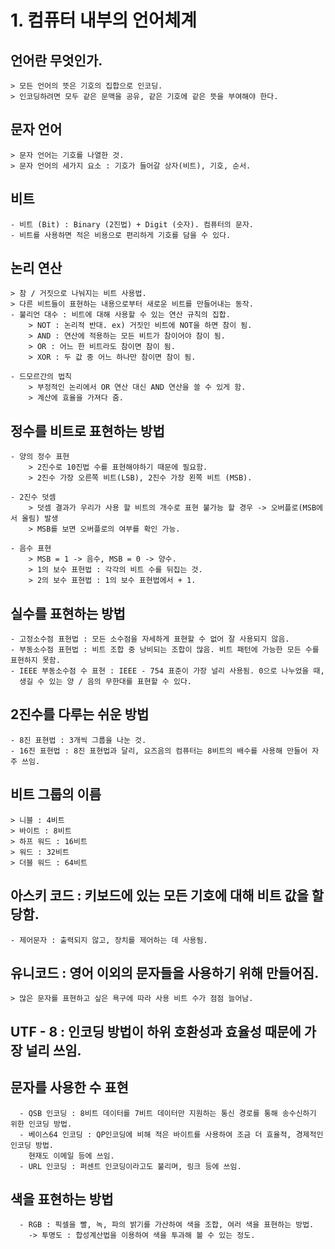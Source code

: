 # 1.  컴퓨터 내부의 언어체계

## 언어란 무엇인가.
    > 모든 언어의 뜻은 기호의 집합으로 인코딩.
    > 인코딩하려면 모두 같은 문맥을 공유, 같은 기호에 같은 뜻을 부여해야 한다.

## 문자 언어
    > 문자 언어는 기호를 나열한 것. 
    > 문자 언어의 세가지 요소 : 기호가 들어갈 상자(비트), 기호, 순서.
    
## 비트
    - 비트 (Bit) : Binary (2진법) + Digit (숫자). 컴퓨터의 문자.
    - 비트를 사용하면 적은 비용으로 편리하게 기호를 담을 수 있다.
    
## 논리 연산
    > 참 / 거짓으로 나눠지는 비트 사용법.
    > 다른 비트들이 표현하는 내용으로부터 새로운 비트를 만들어내는 동작.
    - 불리언 대수 : 비트에 대해 사용할 수 있는 연산 규칙의 집합.
        > NOT : 논리적 반대. ex) 거짓인 비트에 NOT을 하면 참이 됨.
        > AND : 연산에 적용하는 모든 비트가 참이어야 참이 됨.
        > OR : 어느 한 비트라도 참이면 참이 됨.
        > XOR : 두 값 중 어느 하나만 참이면 참이 됨.
        
    - 드모르간의 법칙
        > 부정적인 논리에서 OR 연산 대신 AND 연산을 쓸 수 있게 함.
        > 계산에 효율을 가져다 줌.
        
## 정수를 비트로 표현하는 방법
    - 양의 정수 표현
        > 2진수로 10진법 수를 표현해야하기 때문에 필요함.
        > 2진수 가장 오른쪽 비트(LSB), 2진수 가장 왼쪽 비트 (MSB).
       
    - 2진수 덧셈
        > 덧셈 결과가 우리가 사용 할 비트의 개수로 표현 불가능 할 경우 -> 오버플로(MSB에서 올림) 발생
        > MSB를 보면 오버플로의 여부를 확인 가능.
    
    - 음수 표현
        > MSB = 1 -> 음수, MSB = 0 -> 양수.
        > 1의 보수 표현법 : 각각의 비트 수를 뒤집는 것.
        > 2의 보수 표현법 : 1의 보수 표현법에서 + 1.
        
 ## 실수를 표현하는 방법
    - 고정소수점 표현법 : 모든 소수점을 자세하게 표현할 수 없어 잘 사용되지 않음.
    - 부동소수점 표현법 : 비트 조합 중 낭비되는 조합이 많음. 비트 패턴에 가능한 모든 수를 표현하지 못함.
    - IEEE 부동소수점 수 표현 : IEEE - 754 표준이 가장 널리 사용됨. 0으로 나누었을 때, 
      생길 수 있는 양 / 음의 무한대를 표현할 수 있다.
    
 ## 2진수를 다루는 쉬운 방법
    - 8진 표현법 : 3개씩 그룹을 나눈 것.
    - 16진 표현법 : 8진 표현법과 달리, 요즈음의 컴퓨터는 8비트의 배수를 사용해 만들어 자주 쓰임.
    
 ## 비트 그룹의 이름
    > 니블 : 4비트
    > 바이트 : 8비트
    > 하프 워드 : 16비트
    > 워드 : 32비트
    > 더블 워드 : 64비트
    
 ## 아스키 코드 : 키보드에 있는 모든 기호에 대해 비트 값을 할당함.
    - 제어문자 : 출력되지 않고, 장치를 제어하는 데 사용됨.
    
 ## 유니코드 : 영어 이외의 문자들을 사용하기 위해 만들어짐.
    > 많은 문자를 표현하고 싶은 욕구에 따라 사용 비트 수가 점점 늘어남.
      
 ## UTF - 8 : 인코딩 방법이 하위 호환성과 효율성 때문에 가장 널리 쓰임.
 
 ## 문자를 사용한 수 표현 
      - QSB 인코딩 : 8비트 데이터를 7비트 데이터만 지원하는 통신 경로를 통해 송수신하기 위한 인코딩 방법.
      - 베이스64 인코딩 : QP인코딩에 비해 적은 바이트를 사용하여 조금 더 효율적, 경제적인 인코딩 방법.
        현재도 이메일 등에 쓰임.
      - URL 인코딩 : 퍼센트 인코딩이라고도 불리며, 링크 등에 쓰임.
 
 ## 색을 표현하는 방법
      - RGB : 픽셀을 빨, 녹, 파의 밝기를 가산하여 색을 조합, 여러 색을 표현하는 방법.
        -> 투명도 : 합성계산법을 이용하여 색을 투과해 볼 수 있는 정도.
    
